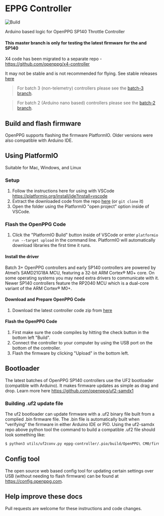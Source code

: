 # EPPG Controller

![Build](https://github.com/openppg/eppg-controller/actions/workflows/config.yml/badge.svg)

Arduino based logic for OpenPPG SP140 Throttle Controller

#### This master branch is only for testing the latest firmware for the and SP140

X4 code has been migrated to a separate repo - https://github.com/openppg/x4-controller

It may not be stable and is not recommended for flying.
See stable releases [here](https://github.com/openppg/eppg-controller/releases)

> For batch 3 (non-telemetry) controllers please see the [batch-3 branch](https://github.com/openppg/eppg-controller/tree/batch-3).

> For batch 2 (Arduino nano based) controllers please see the [batch-2 branch](https://github.com/openppg/eppg-controller/tree/batch-2).

## Build and flash firmware

OpenPPG supports flashing the firmware PlatformIO. Older versions were also compatible with Arduino IDE.

## Using PlatformIO

Suitable for Mac, Windows, and Linux

### Setup

1. Follow the instructions here for using with VSCode https://platformio.org/install/ide?install=vscode
2. Extract the downloaded code from the repo [here](https://github.com/openppg/eppg-controller/archive/master.zip) (or `git clone` it)
3. Open the folder using the PlatformIO "open project" option inside of VSCode.

### Flash the OpenPPG Code

1. Click the "PlatformIO Build" button inside of VSCode or enter `platformio run --target upload` in the command line. PlatformIO will automatically download libraries the first time it runs.

#### Install the driver

Batch 3+ OpenPPG controllers and early SP140 controllers are powered by Atmel’s SAMD21G18A MCU, featuring a 32-bit ARM Cortex® M0+ core. On some operating systems you may need extra drivers to communicate with it.
Newer SP140 controllers feature the RP2040 MCU which is a dual-core variant of the ARM Cortex® M0+. 

#### Download and Prepare OpenPPG Code

1. Download the latest controller code zip from [here](https://github.com/openppg/eppg-controller/archive/master.zip)

#### Flash the OpenPPG Code

1. First make sure the code compiles by hitting the check button in the bottom left "Build".
2. Connect the controller to your computer by using the USB port on the bottom of the controller.
3. Flash the firmware by clicking "Upload" in the bottom left.

## Bootloader

The latest batches of OpenPPG SP140 controllers use the UF2 bootloader (compatible with Arduino).
It makes firmware updates as simple as drag and drop.
Learn more here https://github.com/openppg/uf2-samdx1

### Building .uf2 update file

The uf2 bootloader can update firmware with a .uf2 binary file built from a complied .bin firmware file. The .bin file is automatically built when "verifying" the firmware in either Arduino IDE or PIO.
Using the uf2-samdx repo above python tool the command to build a compatible .uf2 file should look something like:

```bash
$ python3 utils/uf2conv.py eppg-controller/.pio/build/OpenPPG\ CM0/firmware.bin -c -o sp140-update.uf2
```

## Config tool

The open source web based config tool for updating certain settings over USB (without needing to flash firmware) can be found at https://config.openppg.com.


## Help improve these docs

Pull requests are welcome for these instructions and code changes.
